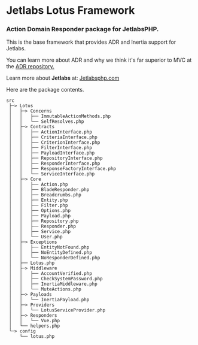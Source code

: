 # Jetlabs Lotus Framework

### Action Domain Responder package for JetlabsPHP.

This is the base framework that provides ADR and Inertia support for Jetlabs.

You can learn more about ADR and why we think it's far superior to MVC at the [ADR repository.](https://github.com/pmjones/adr)

Learn more about **Jetlabs** at: [Jetlabsphp.com](https://Jetlabsphp.com/docs)

Here are the package contents.

```
src
 ├─> Lotus
 │   ├─> Concerns
 │   │   ├── ImmutableActionMethods.php
 │   │   └── SelfResolves.php
 │   ├─> Contracts
 │   │   ├── ActionInterface.php
 │   │   ├── CriteriaInterface.php
 │   │   ├── CriterionInterface.php
 │   │   ├── FilterInterface.php
 │   │   ├── PayloadInterface.php
 │   │   ├── RepositoryInterface.php
 │   │   ├── ResponderInterface.php
 │   │   ├── ResponseFactoryInterface.php
 │   │   └── ServiceInterface.php
 │   ├─> Core
 │   │   ├── Action.php
 │   │   ├── BladeResponder.php
 │   │   ├── Breadcrumbs.php
 │   │   ├── Entity.php
 │   │   ├── Filter.php
 │   │   ├── Options.php
 │   │   ├── Payload.php
 │   │   ├── Repository.php
 │   │   ├── Responder.php
 │   │   ├── Service.php
 │   │   └── User.php
 │   ├─> Exceptions
 │   │   ├── EntityNotFound.php
 │   │   ├── NoEntityDefined.php
 │   │   └── NoResponderDefined.php
 │   ├── Lotus.php
 │   ├─> Middleware
 │   │   ├── AccountVerified.php
 │   │   ├── CheckSystemPassword.php
 │   │   ├── InertiaMiddleware.php
 │   │   └── MuteActions.php
 │   ├─> Payloads
 │   │   └── InertiaPayload.php
 │   ├─> Providers
 │   │   └── LotusServiceProvider.php
 │   ├─> Responders
 │   │   └── Vue.php
 │   └── helpers.php
 └─> config
     └── lotus.php
```
